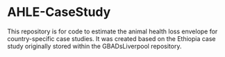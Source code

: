# AHLE-CaseStudy

This repository is for code to estimate the animal health loss envelope for country-specific case studies. It was created based on the Ethiopia case study originally stored within the GBADsLiverpool repository.
